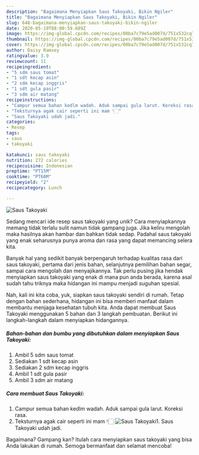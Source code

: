 ```yaml
---
description: "Bagaimana Menyiapkan Saus Takoyaki, Bikin Ngiler"
title: "Bagaimana Menyiapkan Saus Takoyaki, Bikin Ngiler"
slug: 648-bagaimana-menyiapkan-saus-takoyaki-bikin-ngiler
date: 2020-05-19T08:00:59.689Z
image: https://img-global.cpcdn.com/recipes/00ba7c79e5ad007d/751x532cq70/saus-takoyaki-foto-resep-utama.jpg
thumbnail: https://img-global.cpcdn.com/recipes/00ba7c79e5ad007d/751x532cq70/saus-takoyaki-foto-resep-utama.jpg
cover: https://img-global.cpcdn.com/recipes/00ba7c79e5ad007d/751x532cq70/saus-takoyaki-foto-resep-utama.jpg
author: Daisy Ramsey
ratingvalue: 3.9
reviewcount: 11
recipeingredient:
- "5 sdm saus tomat"
- "1 sdt kecap asin"
- "2 sdm kecap inggris"
- "1 sdt gula pasir"
- "3 sdm air matang"
recipeinstructions:
- "Campur semua bahan kedlm wadah. Aduk sampai gula larut. Koreksi rasa."
- "Teksturnya agak cair seperti ini mam 👇🏻"
- "Saus Takoyaki udah jadi."
categories:
- Resep
tags:
- saus
- takoyaki

katakunci: saus takoyaki 
nutrition: 272 calories
recipecuisine: Indonesian
preptime: "PT15M"
cooktime: "PT60M"
recipeyield: "2"
recipecategory: Lunch

---
```



![Saus Takoyaki](https://img-global.cpcdn.com/recipes/00ba7c79e5ad007d/751x532cq70/saus-takoyaki-foto-resep-utama.jpg)

Sedang mencari ide resep saus takoyaki yang unik? Cara menyiapkannya memang tidak terlalu sulit namun tidak gampang juga. Jika keliru mengolah maka hasilnya akan hambar dan bahkan tidak sedap. Padahal saus takoyaki yang enak seharusnya punya aroma dan rasa yang dapat memancing selera kita.

Banyak hal yang sedikit banyak berpengaruh terhadap kualitas rasa dari saus takoyaki, pertama dari jenis bahan, selanjutnya pemilihan bahan segar, sampai cara mengolah dan menyajikannya. Tak perlu pusing jika hendak menyiapkan saus takoyaki yang enak di mana pun anda berada, karena asal sudah tahu triknya maka hidangan ini mampu menjadi suguhan spesial.




Nah, kali ini kita coba, yuk, siapkan saus takoyaki sendiri di rumah. Tetap dengan bahan sederhana, hidangan ini bisa memberi manfaat dalam membantu menjaga kesehatan tubuh kita. Anda dapat membuat Saus Takoyaki menggunakan 5 bahan dan 3 langkah pembuatan. Berikut ini langkah-langkah dalam menyiapkan hidangannya.

<!--inarticleads1-->

##### Bahan-bahan dan bumbu yang dibutuhkan dalam menyiapkan Saus Takoyaki:

1. Ambil 5 sdm saus tomat
1. Sediakan 1 sdt kecap asin
1. Sediakan 2 sdm kecap inggris
1. Ambil 1 sdt gula pasir
1. Ambil 3 sdm air matang




<!--inarticleads2-->

##### Cara membuat Saus Takoyaki:

1. Campur semua bahan kedlm wadah. Aduk sampai gula larut. Koreksi rasa.
1. Teksturnya agak cair seperti ini mam 👇🏻
<img src="//assets-global.cpcdn.com/assets/icons/button_play-2c75c40dde080a61004c1f40b05d8f140eaff45d7e9e6481dc71c63d2e7c4909.png" alt="Saus Takoyaki">1. Saus Takoyaki udah jadi.




Bagaimana? Gampang kan? Itulah cara menyiapkan saus takoyaki yang bisa Anda lakukan di rumah. Semoga bermanfaat dan selamat mencoba!
